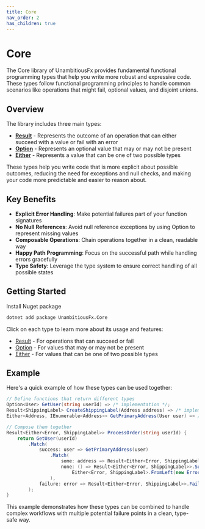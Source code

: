```yaml
---
title: Core
nav_order: 2
has_children: true
---
```


# Core

The Core library of UnambitiousFx provides fundamental functional programming types that help you write more robust and
expressive code. These types follow functional programming principles to handle common scenarios like operations that
might fail, optional values, and disjoint unions.

## Overview

The library includes three main types:

- **[Result](result.markdown)** - Represents the outcome of an operation that can either succeed with a value or fail
  with an error
- **[Option](option.markdown)** - Represents an optional value that may or may not be present
- **[Either](either.markdown)** - Represents a value that can be one of two possible types

These types help you write code that is more explicit about possible outcomes, reducing the need for exceptions and null
checks, and making your code more predictable and easier to reason about.

## Key Benefits

- **Explicit Error Handling**: Make potential failures part of your function signatures
- **No Null References**: Avoid null reference exceptions by using Option to represent missing values
- **Composable Operations**: Chain operations together in a clean, readable way
- **Happy Path Programming**: Focus on the successful path while handling errors gracefully
- **Type Safety**: Leverage the type system to ensure correct handling of all possible states

## Getting Started

Install Nuget package

```sh
dotnet add package UnambitiousFx.Core
```

Click on each type to learn more about its usage and features:

- [Result](result.markdown) - For operations that can succeed or fail
- [Option](option.markdown) - For values that may or may not be present
- [Either](either.markdown) - For values that can be one of two possible types

## Example

Here's a quick example of how these types can be used together:

```csharp
// Define functions that return different types
Option<User> GetUser(string userId) => /* implementation */;
Result<ShippingLabel> CreateShippingLabel(Address address) => /* implementation */;
Either<Address, IEnumerable<Address>> GetPrimaryAddress(User user) => /* implementation */;

// Compose them together
Result<Either<Error, ShippingLabel>> ProcessOrder(string userId) {
    return GetUser(userId)
        .Match(
            success: user => GetPrimaryAddress(user)
                .Match(
                    some: address => Result<Either<Error, ShippingLabel>>.Success(CreateShippingLabel(address)),
                    none: () => Result<Either<Error, ShippingLabel>>.Success(
                        Either<Error, ShippingLabel>.FromLeft(new Error("No address found")))
                ),
            failure: error => Result<Either<Error, ShippingLabel>>.Failure(error)
        );
}
```

This example demonstrates how these types can be combined to handle complex workflows with multiple potential failure
points in a clean, type-safe way.
